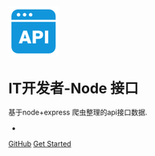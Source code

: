 ![logo](../UI/api.png)

# IT开发者-Node 接口

 基于node+express 爬虫整理的api接口数据.

- 


[GitHub](https://git.oschina.net/ecitlm/splider)
[Get Started](#quick-start)